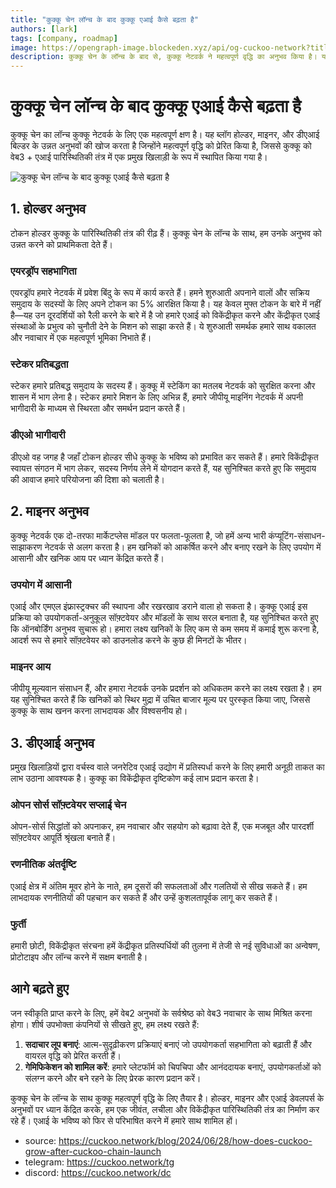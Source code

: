```yaml
---
title: "कुक्कू चेन लॉन्च के बाद कुक्कू एआई कैसे बढ़ता है"
authors: [lark]
tags: [company, roadmap]
image: https://opengraph-image.blockeden.xyz/api/og-cuckoo-network?title=कुक्कू चेन लॉन्च के बाद कुक्कू एआई कैसे बढ़ता है
description: कुक्कू चेन के लॉन्च के बाद से, कुक्कू नेटवर्क ने महत्वपूर्ण वृद्धि का अनुभव किया है। यह ब्लॉग होल्डर, माइनर, और डीएआई बिल्डर के उन्नत अनुभवों की खोज करता है जो इस परिवर्तन को चला रहे हैं।
---
```


# कुक्कू चेन लॉन्च के बाद कुक्कू एआई कैसे बढ़ता है

कुक्कू चेन का लॉन्च कुक्कू नेटवर्क के लिए एक महत्वपूर्ण क्षण है। यह ब्लॉग होल्डर, माइनर, और डीएआई बिल्डर के उन्नत अनुभवों की खोज करता है जिन्होंने महत्वपूर्ण वृद्धि को प्रेरित किया है, जिससे कुक्कू को वेब3 + एआई पारिस्थितिकी तंत्र में एक प्रमुख खिलाड़ी के रूप में स्थापित किया गया है।

![कुक्कू चेन लॉन्च के बाद कुक्कू एआई कैसे बढ़ता है](https://cuckoo-network.b-cdn.net/how-does-cuckoo-grow-after-cuckoo-chain-launch.webp "कुक्कू चेन लॉन्च के बाद कुक्कू एआई कैसे बढ़ता है")

## 1. होल्डर अनुभव

टोकन होल्डर कुक्कू के पारिस्थितिकी तंत्र की रीढ़ हैं। कुक्कू चेन के लॉन्च के साथ, हम उनके अनुभव को उन्नत करने को प्राथमिकता देते हैं।

### एयरड्रॉप सहभागिता

एयरड्रॉप हमारे नेटवर्क में प्रवेश बिंदु के रूप में कार्य करते हैं। हमने शुरुआती अपनाने वालों और सक्रिय समुदाय के सदस्यों के लिए अपने टोकन का 5% आरक्षित किया है। यह केवल मुफ्त टोकन के बारे में नहीं है—यह उन दूरदर्शियों को रैली करने के बारे में है जो हमारे एआई को विकेंद्रीकृत करने और केंद्रीकृत एआई संस्थाओं के प्रभुत्व को चुनौती देने के मिशन को साझा करते हैं। ये शुरुआती समर्थक हमारे साथ वकालत और नवाचार में एक महत्वपूर्ण भूमिका निभाते हैं।

### स्टेकर प्रतिबद्धता

स्टेकर हमारे प्रतिबद्ध समुदाय के सदस्य हैं। कुक्कू में स्टेकिंग का मतलब नेटवर्क को सुरक्षित करना और शासन में भाग लेना है। स्टेकर हमारे मिशन के लिए अभिन्न हैं, हमारे जीपीयू माइनिंग नेटवर्क में अपनी भागीदारी के माध्यम से स्थिरता और समर्थन प्रदान करते हैं।

### डीएओ भागीदारी

डीएओ वह जगह है जहाँ टोकन होल्डर सीधे कुक्कू के भविष्य को प्रभावित कर सकते हैं। हमारे विकेंद्रीकृत स्वायत्त संगठन में भाग लेकर, सदस्य निर्णय लेने में योगदान करते हैं, यह सुनिश्चित करते हुए कि समुदाय की आवाज हमारे परियोजना की दिशा को चलाती है।

## 2. माइनर अनुभव

कुक्कू नेटवर्क एक दो-तरफा मार्केटप्लेस मॉडल पर फलता-फूलता है, जो हमें अन्य भारी कंप्यूटिंग-संसाधन-साझाकरण नेटवर्क से अलग करता है। हम खनिकों को आकर्षित करने और बनाए रखने के लिए उपयोग में आसानी और खनिक आय पर ध्यान केंद्रित करते हैं।

### उपयोग में आसानी

एआई और एमएल इंफ्रास्ट्रक्चर की स्थापना और रखरखाव डराने वाला हो सकता है। कुक्कू एआई इस प्रक्रिया को उपयोगकर्ता-अनुकूल सॉफ़्टवेयर और मॉडलों के साथ सरल बनाता है, यह सुनिश्चित करते हुए कि ऑनबोर्डिंग अनुभव सुचारू हो। हमारा लक्ष्य खनिकों के लिए कम से कम समय में कमाई शुरू करना है, आदर्श रूप से हमारे सॉफ़्टवेयर को डाउनलोड करने के कुछ ही मिनटों के भीतर।

### माइनर आय

जीपीयू मूल्यवान संसाधन हैं, और हमारा नेटवर्क उनके प्रदर्शन को अधिकतम करने का लक्ष्य रखता है। हम यह सुनिश्चित करते हैं कि खनिकों को स्थिर मुद्रा में उचित बाजार मूल्य पर पुरस्कृत किया जाए, जिससे कुक्कू के साथ खनन करना लाभदायक और विश्वसनीय हो।

## 3. डीएआई अनुभव

प्रमुख खिलाड़ियों द्वारा वर्चस्व वाले जनरेटिव एआई उद्योग में प्रतिस्पर्धा करने के लिए हमारी अनूठी ताकत का लाभ उठाना आवश्यक है। कुक्कू का विकेंद्रीकृत दृष्टिकोण कई लाभ प्रदान करता है।

### ओपन सोर्स सॉफ़्टवेयर सप्लाई चेन

ओपन-सोर्स सिद्धांतों को अपनाकर, हम नवाचार और सहयोग को बढ़ावा देते हैं, एक मजबूत और पारदर्शी सॉफ़्टवेयर आपूर्ति श्रृंखला बनाते हैं।

### रणनीतिक अंतर्दृष्टि

एआई क्षेत्र में अंतिम मूवर होने के नाते, हम दूसरों की सफलताओं और गलतियों से सीख सकते हैं। हम लाभदायक रणनीतियों की पहचान कर सकते हैं और उन्हें कुशलतापूर्वक लागू कर सकते हैं।

### फुर्ती

हमारी छोटी, विकेंद्रीकृत संरचना हमें केंद्रीकृत प्रतिस्पर्धियों की तुलना में तेजी से नई सुविधाओं का अन्वेषण, प्रोटोटाइप और लॉन्च करने में सक्षम बनाती है।

## आगे बढ़ते हुए

जन स्वीकृति प्राप्त करने के लिए, हमें वेब2 अनुभवों के सर्वश्रेष्ठ को वेब3 नवाचार के साथ मिश्रित करना होगा। शीर्ष उपभोक्ता कंपनियों से सीखते हुए, हम लक्ष्य रखते हैं:

1. **सदाचार लूप बनाएं**: आत्म-सुदृढ़ीकरण प्रक्रियाएं बनाएं जो उपयोगकर्ता सहभागिता को बढ़ाती हैं और वायरल वृद्धि को प्रेरित करती हैं।
2. **गेमिफिकेशन को शामिल करें**: हमारे प्लेटफॉर्म को चिपचिपा और आनंददायक बनाएं, उपयोगकर्ताओं को संलग्न करने और बने रहने के लिए प्रेरक कारण प्रदान करें।

कुक्कू चेन के लॉन्च के साथ कुक्कू महत्वपूर्ण वृद्धि के लिए तैयार है। होल्डर, माइनर और एआई डेवलपर्स के अनुभवों पर ध्यान केंद्रित करके, हम एक जीवंत, लचीला और विकेंद्रीकृत पारिस्थितिकी तंत्र का निर्माण कर रहे हैं। एआई के भविष्य को फिर से परिभाषित करने में हमारे साथ शामिल हों।


- source: https://cuckoo.network/blog/2024/06/28/how-does-cuckoo-grow-after-cuckoo-chain-launch
- telegram: https://cuckoo.network/tg
- discord: https://cuckoo.network/dc
